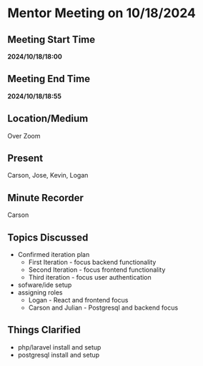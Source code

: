 

# Mentor Meeting on 10/18/2024

## Meeting Start Time

**2024/10/18/18:00**

## Meeting End Time

**2024/10/18/18:55**

## Location/Medium

Over Zoom

## Present

Carson, Jose, Kevin, Logan

## Minute Recorder

Carson

## Topics Discussed

- Confirmed iteration plan
  - First Iteration - focus backend functionality
  - Second Iteration - focus frontend functionality
  - Third iteration - focus user authentication
- sofware/ide setup
- assigning roles
  - Logan - React and frontend focus
  - Carson and Julian - Postgresql and backend focus

## Things Clarified

- php/laravel install and setup
- postgresql install and setup
